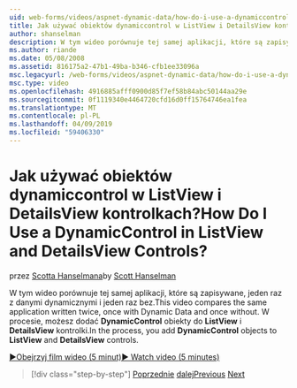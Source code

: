 ```yaml
---
uid: web-forms/videos/aspnet-dynamic-data/how-do-i-use-a-dynamiccontrol-in-listview-and-detailsview-controls
title: Jak używać obiektów dynamiccontrol w ListView i DetailsView kontrolkach? | Microsoft Docs
author: shanselman
description: W tym wideo porównuje tej samej aplikacji, które są zapisywane, jeden raz z danymi dynamicznymi i jeden raz bez. Podczas procesu dodawania obiektów DynamicControl do ListView...
ms.author: riande
ms.date: 05/08/2008
ms.assetid: 816175a2-47b1-49ba-b346-cfb1ee33096a
msc.legacyurl: /web-forms/videos/aspnet-dynamic-data/how-do-i-use-a-dynamiccontrol-in-listview-and-detailsview-controls
msc.type: video
ms.openlocfilehash: 4916885afff0900d85f7ef58b84abc50144aa29e
ms.sourcegitcommit: 0f1119340e4464720cfd16d0ff15764746ea1fea
ms.translationtype: MT
ms.contentlocale: pl-PL
ms.lasthandoff: 04/09/2019
ms.locfileid: "59406330"
---
```

# <a name="how-do-i-use-a-dynamiccontrol-in-listview-and-detailsview-controls"></a><span data-ttu-id="b2ee0-105">Jak używać obiektów dynamiccontrol w ListView i DetailsView kontrolkach?</span><span class="sxs-lookup"><span data-stu-id="b2ee0-105">How Do I Use a DynamicControl in ListView and DetailsView Controls?</span></span>

<span data-ttu-id="b2ee0-106">przez [Scotta Hanselmana](https://github.com/shanselman)</span><span class="sxs-lookup"><span data-stu-id="b2ee0-106">by [Scott Hanselman](https://github.com/shanselman)</span></span>

<span data-ttu-id="b2ee0-107">W tym wideo porównuje tej samej aplikacji, które są zapisywane, jeden raz z danymi dynamicznymi i jeden raz bez.</span><span class="sxs-lookup"><span data-stu-id="b2ee0-107">This video compares the same application written twice, once with Dynamic Data and once without.</span></span> <span data-ttu-id="b2ee0-108">W procesie, możesz dodać **DynamicControl** obiekty do **ListView** i **DetailsView** kontrolki.</span><span class="sxs-lookup"><span data-stu-id="b2ee0-108">In the process, you add **DynamicControl** objects to **ListView** and **DetailsView** controls.</span></span>

[<span data-ttu-id="b2ee0-109">&#9654;Obejrzyj film wideo (5 minut)</span><span class="sxs-lookup"><span data-stu-id="b2ee0-109">&#9654; Watch video (5 minutes)</span></span>](https://channel9.msdn.com/Blogs/ASP-NET-Site-Videos/how-do-i-use-a-dynamiccontrol-in-listview-and-detailsview-controls)

> [!div class="step-by-step"]
> <span data-ttu-id="b2ee0-110">[Poprzednie](how-do-i-display-unknown-datatypes.md)
> [dalej](getting-started-with-dynamic-data.md)</span><span class="sxs-lookup"><span data-stu-id="b2ee0-110">[Previous](how-do-i-display-unknown-datatypes.md)
[Next](getting-started-with-dynamic-data.md)</span></span>

